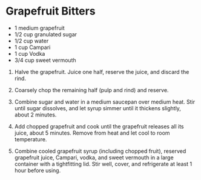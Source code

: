# Grapefruit Bitters
* 1 medium grapefruit
* 1/2 cup granulated sugar
* 1/2 cup water
* 1 cup Campari
* 1 cup Vodka
* 3/4 cup sweet vermouth

1) Halve the grapefruit. Juice one half, reserve the juice, and discard the rind.

2) Coarsely chop the remaining half (pulp and rind) and reserve.

3) Combine sugar and water in a medium saucepan over medium heat. Stir until sugar dissolves, and let syrup simmer until it thickens slightly, about 2 minutes.

4) Add chopped grapefruit and cook until the grapefruit releases all its juice, about 5 minutes. Remove from heat and let cool to room temperature.

5) Combine cooled grapefruit syrup (including chopped fruit), reserved grapefruit juice, Campari, vodka, and sweet vermouth in a large container with a tightfitting lid. Stir well, cover, and refrigerate at least 1 hour before using.
